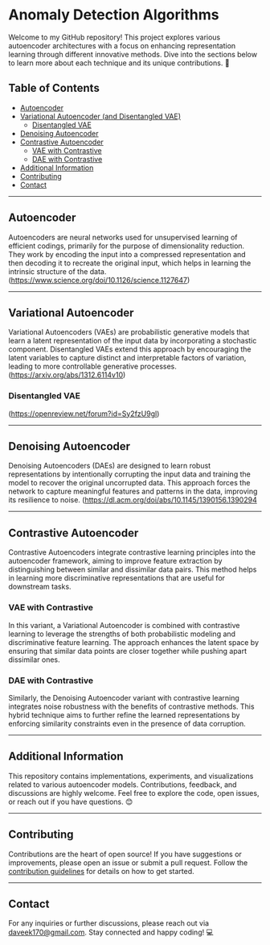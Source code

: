 # Anomaly Detection Algorithms
Welcome to my GitHub repository! This project explores various autoencoder architectures with a focus on enhancing representation learning through different innovative methods. Dive into the sections below to learn more about each technique and its unique contributions. 🚀

## Table of Contents
- [Autoencoder](#autoencoder)
- [Variational Autoencoder (and Disentangled VAE)](#variational-autoencoder)
  - [Disentangled VAE](#disentangled-vae)
- [Denoising Autoencoder](#denoising-autoencoder)
- [Contrastive Autoencoder](#contrastive-autoencoder)
  - [VAE with Contrastive](#vae-with-contrastive)
  - [DAE with Contrastive](#dae-with-contrastive)
- [Additional Information](#additional-information)
- [Contributing](#contributing)
- [Contact](#contact)

---

## Autoencoder
Autoencoders are neural networks used for unsupervised learning of efficient codings, primarily for the purpose of dimensionality reduction. They work by encoding the input into a compressed representation and then decoding it to recreate the original input, which helps in learning the intrinsic structure of the data. (https://www.science.org/doi/10.1126/science.1127647)

---

## Variational Autoencoder
Variational Autoencoders (VAEs) are probabilistic generative models that learn a latent representation of the input data by incorporating a stochastic component. Disentangled VAEs extend this approach by encouraging the latent variables to capture distinct and interpretable factors of variation, leading to more controllable generative processes. (https://arxiv.org/abs/1312.6114v10)

### Disentangled VAE
(https://openreview.net/forum?id=Sy2fzU9gl)

---

## Denoising Autoencoder
Denoising Autoencoders (DAEs) are designed to learn robust representations by intentionally corrupting the input data and training the model to recover the original uncorrupted data. This approach forces the network to capture meaningful features and patterns in the data, improving its resilience to noise. (https://dl.acm.org/doi/abs/10.1145/1390156.1390294

---

## Contrastive Autoencoder
Contrastive Autoencoders integrate contrastive learning principles into the autoencoder framework, aiming to improve feature extraction by distinguishing between similar and dissimilar data pairs. This method helps in learning more discriminative representations that are useful for downstream tasks.

### VAE with Contrastive
In this variant, a Variational Autoencoder is combined with contrastive learning to leverage the strengths of both probabilistic modeling and discriminative feature learning. The approach enhances the latent space by ensuring that similar data points are closer together while pushing apart dissimilar ones.

### DAE with Contrastive
Similarly, the Denoising Autoencoder variant with contrastive learning integrates noise robustness with the benefits of contrastive methods. This hybrid technique aims to further refine the learned representations by enforcing similarity constraints even in the presence of data corruption.

---

## Additional Information
This repository contains implementations, experiments, and visualizations related to various autoencoder models. Contributions, feedback, and discussions are highly welcome. Feel free to explore the code, open issues, or reach out if you have questions. 😊

---

## Contributing
Contributions are the heart of open source! If you have suggestions or improvements, please open an issue or submit a pull request. Follow the [contribution guidelines](CONTRIBUTING.md) for details on how to get started.

---

## Contact
For any inquiries or further discussions, please reach out via [daveek170@gmail.com](mailto:daveek170@gmail.com). Stay connected and happy coding! 💻

